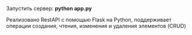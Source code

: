 Запустить сервер: **python app.py**


Реализовано RestAPI с помощью Flask на Python, поддерживает операции создания, чтения, изменения и удаления элементов (CRUD)

